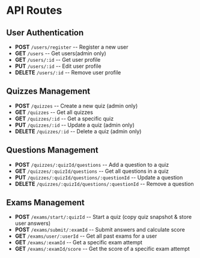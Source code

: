 # API Routes

## **User Authentication**
- **POST** `/users/register`                          -- Register a new user
- **GET** `/users`                                    -- Get users(admin only)
- **GET** `/users/:id`                                -- Get user profile
- **PUT** `/users/:id`                                -- Edit user profile
- **DELETE** `/users/:id`                             -- Remove user profile

## **Quizzes Management**
- **POST** `/quizzes`                                 -- Create a new quiz (admin only)
- **GET** `/quizzes`                                  -- Get all quizzes
- **GET** `/quizzes/:id`                              -- Get a specific quiz
- **PUT** `/quizzes/:id`                              -- Update a quiz (admin only)
- **DELETE** `/quizzes/:id`                           -- Delete a quiz (admin only)

## **Questions Management**
- **POST** `/quizzes/:quizId/questions`               -- Add a question to a quiz
- **GET** `/quizzes/:quizId/questions`                -- Get all questions in a quiz
- **PUT** `/quizzes/:quizId/questions/:questionId`    -- Update a question
- **DELETE** `/quizzes/:quizId/questions/:questionId` -- Remove a question

## **Exams Management**
- **POST** `/exams/start/:quizId`                     -- Start a quiz (copy quiz snapshot & store user answers)
- **POST** `/exams/submit/:examId`                    -- Submit answers and calculate score
- **GET** `/exams/user/:userId`                       -- Get all past exams for a user
- **GET** `/exams/:examId`                            -- Get a specific exam attempt
- **GET** `/exams/:examId/score`                      -- Get the score of a specific exam attempt
